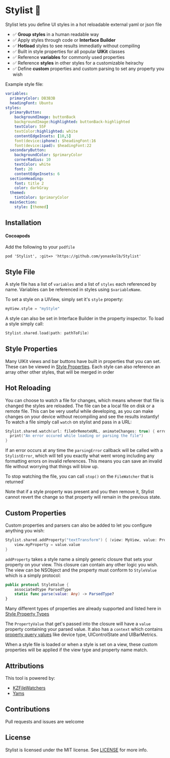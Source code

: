 # Stylist 🎨

Stylist lets you define UI styles in a hot reloadable external yaml or json file

- ✅ **Group styles** in a human readable way
- ✅ Apply styles through code or **Interface Builder**
- ✅ **Hotload** styles to see results immediatly without compiling
- ✅ Built in style properties for all popular **UIKit** classes
- ✅ Reference **variables** for commonly used properties
- ✅ Reference **styles** in other styles for a customizable heirachy
- ✅ Define **custom** properties and custom parsing to set any property you wish

Example style file:

```yaml
variables:
  primaryColor: DB3B3B
  headingFont: Ubuntu
styles:
  primaryButton:
    backgroundImage: buttonBack
    backgroundImage:highlighted: buttonBack-highlighted
    textColor: 55F
    textColor:highlighted: white
    contentEdgeInsets: [10,5]
    font(device:iphone): $headingFont:16
    font(device:ipad): $headingFont:22
  secondaryButton:
    backgroundColor: $primaryColor
    cornerRadius: 10
    textColor: white
    font: 20
    contentEdgeInsets: 6
  sectionHeading:
    font: title 2
    color: darkGray
  themed:
    tintColor: $primaryColor
  mainSection:
    style: [themed]
```

## Installation

#### Cocoapods
Add the following to your `podfile`

```
pod 'Stylist', :git=> 'https://github.com/yonaskolb/Stylist'
```

## Style File
A style file has a list of `variables` and a list of `styles` each referenced by name.
Variables can be referenced in styles using `$variableName`.

To set a style on a UIView, simply set it's `style` property:

```swift
myView.style = "myStyle"
```
A style can also be set in Interface Builder in the property inspector.
To load a style simply call:

```swift
Stylist.shared.load(path: pathToFile)
```

## Style Properties
Many UIKit views and bar buttons have built in properties that you can set. These can be viewed in [Style Properties](docs/StyleProperties.MD).
Each style can also reference an array other other styles, that will be merged in order

## Hot Reloading
You can choose to watch a file for changes, which means whever that file is changed the styles are reloaded. The file can be a local file on disk or a remote file.
This can be very useful while developing, as you can make changes on your device without recompiling and see the results instantly! To watch a file simply call `watch` on stylist and pass in a URL:

```swift
Stylist.shared.watch(url: fileOrRemoteURL, animateChanges: true) { error in
  print("An error occured while loading or parsing the file")
}
```
If an error occurs at any time the `parsingError` callback will be called with a `StylistError`, which will tell you exactly what went wrong including any formatting errors on invalid references. This means you can save an invalid file without worrying that things will blow up.

To stop watching the file, you can call `stop()` on the `FileWatcher` that is returned`

Note that if a style property was present and you then remove it, Stylist cannot revert the change so that property will remain in the previous state.

## Custom Properties
Custom properties and parsers can also be added to let you configure anything you wish:

```swift
Stylist.shared.addProperty("textTransform") { (view: MyView, value: PropertyValue<MyProperty>) in
    view.myProperty = value.value
}
```
`addProperty` takes a style name a simply generic closure that sets your property on your view. This closure can contain any other logic you wish. The view can be NSObject and the property must conform to `StyleValue` which is a simply protocol:

```swift
public protocol StyleValue {
    associatedtype ParsedType
    static func parse(value: Any) -> ParsedType?
}
```
Many different types of properties are already supported and listed here in [Style Property Types](docs/StyleProperties.MD#types)

The `PropertyValue` that get's passed into the closure will have a `value` property containing your parsed value. It also has a `context` which contains [property query values](docs/StyleProperties.MD#queries) like device type,  UIControlState and UIBarMetrics.

When a style file is loaded or when a style is set on a view, these custom properties will be applied if the view type and property name match.

## Attributions

This tool is powered by:

- [KZFileWatchers](https://github.com/krzysztofzablocki/KZFileWatchers)
- [Yams](https://github.com/jpsim/Yams)

## Contributions
Pull requests and issues are welcome

## License

Stylist is licensed under the MIT license. See [LICENSE](LICENSE) for more info.
